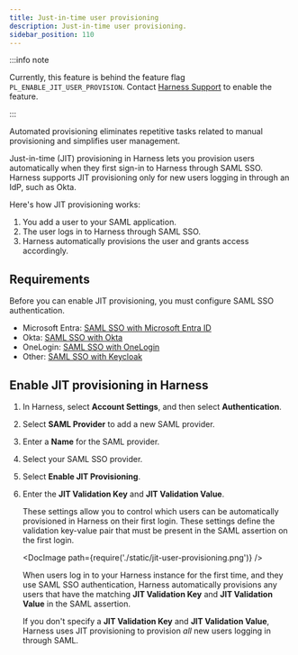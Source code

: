```yaml
---
title: Just-in-time user provisioning
description: Just-in-time user provisioning.
sidebar_position: 110
---
```


:::info note

Currently, this feature is behind the feature flag `PL_ENABLE_JIT_USER_PROVISION`. Contact [Harness Support](mailto:support@harness.io) to enable the feature.

:::

Automated provisioning eliminates repetitive tasks related to manual provisioning and simplifies user management.

Just-in-time (JIT) provisioning in Harness lets you provision users automatically when they first sign-in to Harness through SAML SSO. Harness supports JIT provisioning only for new users logging in through an IdP, such as Okta.

Here's how JIT provisioning works:

1. You add a user to your SAML application.
2. The user logs in to Harness through SAML SSO.
3. Harness automatically provisions the user and grants access accordingly.

## Requirements

Before you can enable JIT provisioning, you must configure SAML SSO authentication.

* Microsoft Entra: [SAML SSO with Microsoft Entra ID](/docs/platform/Authentication/single-sign-on-saml#saml-sso-with-azure)
* Okta: [SAML SSO with Okta](/docs/platform/Authentication/single-sign-on-saml#saml-sso-with-okta)
* OneLogin: [SAML SSO with OneLogin](/docs/platform/Authentication/single-sign-on-saml#saml-sso-with-onelogin)
* Other: [SAML SSO with Keycloak](/docs/platform/Authentication/single-sign-on-saml#saml-sso-with-keycloak)

## Enable JIT provisioning in Harness

1. In Harness, select **Account Settings**, and then select **Authentication**.
2. Select **SAML Provider** to add a new SAML provider.
3. Enter a **Name** for the SAML provider.
4. Select your SAML SSO provider.
5. Select **Enable JIT Provisioning**.
6. Enter the **JIT Validation Key** and **JIT Validation Value**.

   These settings allow you to control which users can be automatically provisioned in Harness on their first login. These settings define the validation key-value pair that must be present in the SAML assertion on the first login.

   <!-- ![](./static/jit-user-provisioning.png) -->

   <DocImage path={require('./static/jit-user-provisioning.png')} />

   When users log in to your Harness instance for the first time, and they use SAML SSO authentication, Harness automatically provisions any users that have the matching **JIT Validation Key** and **JIT Validation Value** in the SAML assertion.

   If you don't specify a **JIT Validation Key** and **JIT Validation Value**, Harness uses JIT provisioning to provision *all* new users logging in through SAML.
